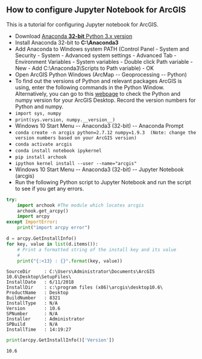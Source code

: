 ## How to configure Jupyter Notebook for ArcGIS

This is a tutorial for configuring Jupyter notebook for ArcGIS. 

* Download  [Anaconda **32-bit** Python 3.x version](https://www.anaconda.com/products/individual#windows) 
* Install Anaconda 32-bit to **C:\Anaconda3**
* Add Anaconda to Windows system PATH (Control Panel - System and Security - System - Advanced system settings - Advanced Tab - Environment Variables - System variables -  Double click Path variable - New - Add C:\Anaconda3\Scripts to Path variable) - OK
* Open ArcGIS Python Windows (ArcMap -- Geoprocessing -- Python)
* To find out the versions of Python and relevant packages ArcGIS is using, enter the following commands in the Python Window. Alternatively, you can go to this [webpage](https://support.esri.com/en/technical-article/000013224) to check the Python and numpy version for your ArcGIS Desktop. Record the version numbers for Python and numpy.
* `import sys, numpy`
* `print(sys.version, numpy.__version__)`
* Windows 10 Start Menu -- Anaconda3 (32-bit) -- Anaconda Prompt
* `conda create -n arcgis python=2.7.12 numpy=1.9.3  (Note: change the version numbers based on your ArcGIS version)`
* `conda activate arcgis`
* `conda install notebook ipykernel`
* `pip install archook`
* `ipython kernel install --user --name="arcgis"`
* Windows 10 Start Menu -- Anaconda3 (32-bit) -- Jupyter Notebook (arcgis)
* Run the following Python script to Jupyter Notebook and run the script to see if you get any errors.  


```python
try:
    import archook #The module which locates arcgis
    archook.get_arcpy()
    import arcpy
except ImportError:
    print("import arcpy error")
```


```python
d = arcpy.GetInstallInfo()
for key, value in list(d.items()):
    # Print a formatted string of the install key and its value
    #
    print("{:<13} : {}".format(key, value))
```

    SourceDir     : C:\Users\Administrator\Documents\ArcGIS 10.6\Desktop\SetupFiles\
    InstallDate   : 6/11/2018
    InstallDir    : c:\program files (x86)\arcgis\desktop10.6\
    ProductName   : Desktop
    BuildNumber   : 8321
    InstallType   : N/A
    Version       : 10.6
    SPNumber      : N/A
    Installer     : Administrator
    SPBuild       : N/A
    InstallTime   : 14:19:27



```python
print(arcpy.GetInstallInfo()['Version'])
```

    10.6